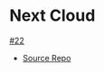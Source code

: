 # Next Cloud
[#22](https://github.com/veerendra2/init-my-rpi4/issues/22)

* [Source Repo](https://github.com/nextcloud/docker)
